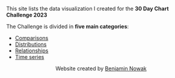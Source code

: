 This site lists the data visualization I created for the **30 Day Chart Challenge 2023**

The Challenge is divided in **five main categories**:
- [Comparisons](comparisons.md)
- [Distributions](distributions.md)
- [Relationships](relationships.md)
- [Time series](time_series.md)

<center>Website created by <a href="https://twitter.com/BjnNowak">Benjamin Nowak</a></center>
